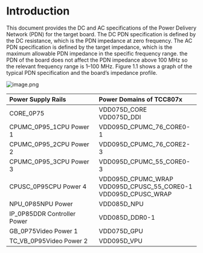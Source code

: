 # Introduction

This document provides the DC and AC specifications of the Power Delivery Network (PDN) for the target board.
The DC PDN specification is defined by the DC resistance, which is the PDN impedance at zero frequency.
The AC PDN specification is defined by the target impedance, which is the maximum allowable PDN impedance in the specific frequency range. the PDN of the board does not affect the PDN impedance above 100 MHz so the relevant frequency range is 1–100 MHz.
Figure 1.1 shows a graph of the typical PDN specification and the board’s impedance profile.

![image.png](attachment:703eeee7-ab33-46a8-b3e7-d77d430e6b7b:image.png)

| Power Supply Rails         | Power Domains of TCC807x            |
|:----------------------------|:------------------------------------|
| CORE_0P75                   | VDD075D_CORE <br/> VDD075D_DDI       |
| CPUMC_0P95_1CPU Power 1     | VDD095D_CPUMC_76_CORE0-1            |
| CPUMC_0P95_2CPU Power 2     | VDD095D_CPUMC_76_CORE2-3            |
| CPUMC_0P95_3CPU Power 3     | VDD095D_CPUMC_55_CORE0-3            |
| CPUSC_0P95CPU Power 4       | VDD095D_CPUMC_WRAP <br/> VDD095D_CPUSC_55_CORE0-1 <br/> VDD095D_CPUSC_WRAP |
| NPU_0P85NPU Power           | VDD085D_NPU                        |
| IP_0P85DDR Controller Power | VDD085D_DDR0-1                     |
| GB_0P75Video Power 1        | VDD075D_GPU                        |
| TC_VB_0P95Video Power 2     | VDD095D_VPU                        |
